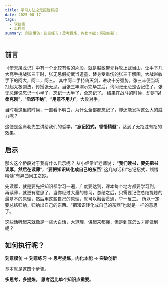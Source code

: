 ```yaml
---
title: 学习方法之无招胜有招
date: 2025-08-17
tags:
  - 软技能
  - 工程师
summary: 刻意模仿；刻意练习；思考提炼，内化本能；突破创新；
---
```


## 前言
《倚天屠龙记》中有一个比较有名的片段，就是赵敏带元兵攻上武当山，让手下几大高手挑战张三丰时，张无忌假扮武当道童，替身受重伤的张三丰解围，大战赵敏手下的阿大，阿二，阿三。
其中阿二手持倚天剑，进攻十分强势，张三丰便当场打起太极剑法，传授张无忌。当张三丰演示完毕之后，询问张无忌是否记住了，张无忌连说忘记一小半了，忘记一大半了，全忘记了。
结果在战斗的时候，却是“**以柔克刚**”，“**滔滔不绝**”，“**用意不用力**”，大败对手。

当时看这里的时候，一直看不明白，为什么全部都忘记了，却还能发挥这么大的威力呢？

这便是金庸老先生讲给我们的哲学，“**忘记招式，领悟精髓**”，达到了无招胜有招的效果。

## 启示
那么这个桥段对于我有什么启示呢？
从小经常听老师说： “**我们读书，要先把书读厚，然后在读薄**”，“**要把知识转化成自己的东西**”
这几句话和“忘记招式，领悟精髓”有异曲同工之妙。

先读厚，就是要先把知识都学习一遍，广度要达到，课本每个地方都要学习到，
再读薄，就更有意思了，当你经过大量的练习，总结之后，只需要记住总结提炼的最基本的原理，然后用这些自己的原理，就可以融会贯通，举一反三。
所以一定要总结归纳，归纳出自己的东西。“把知识转化成自己的东西”也就是一样的意思了。

这些话听起来就像是一些大白话，大道理，讲起来都懂，但是到底怎么才能做到呢？

## 如何执行呢？
**刻意模仿** -> **刻意练习** -> **思考提炼，内化本能** -> **突破创新**

基本就是这四个步骤。

**多思考，多提炼。 思考远比单个知识点重要**。
